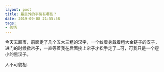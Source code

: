```yaml
---
layout: post
title: 最意外的事情有哪些？
date: 2019-09-08 21:55:58
tags: 
- 感悟
---
```

 今天去超市，前面走了几个五大三粗的汉字，一个纹着身戴着粗大金链子的汉子，进门的时候掀帘子，一直等着我在后面接上帘子才松手走了...可，可我只是一个短小的黑汉子。

人不可貌相.


